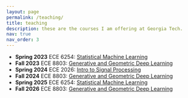 ```yaml
---
layout: page
permalink: /teaching/
title: teaching
description: these are the courses I am offering at Georgia Tech.
nav: true
nav_order: 3
---
```


<ul class="skill-list">
    <li><b>Spring 2023</b> ECE 6254: <a href="https://gtvault-my.sharepoint.com/:b:/g/personal/aaghazadeh3_gatech_edu/EYUAGl4a4D5CnEEUvTyoMLwBgTCcwIBx5oppxdMRWud-gQ?e=U8a7EG">Statistical Machine Learning</a></li>
        <li><b>Fall 2023</b> ECE 8803: <a href="https://gtvault-my.sharepoint.com/:b:/g/personal/aaghazadeh3_gatech_edu/ET-TrPnV6o9DnXpK44pHy1UBdk3J00vBIRlrOrDATlWYFQ?e=LA9qCW">Generative and Geometric Deep Learning</a></li>
                <li><b>Spring 2024</b> ECE 2026: <a href="https://ece.gatech.edu/courses/ece2026">Intro to Signal Processing</a></li>
                        <li><b>Fall 2024</b> ECE 8803: <a href="https://gtvault-my.sharepoint.com/:b:/g/personal/aaghazadeh3_gatech_edu/Ed37yhApm75BqPQyJTgWbN4BNvf2FbJPoa5ma4YtYZlOdw?e=M2G5wp">Generative and Geometric Deep Learning</a></li>
                                                <li><b>Spring 2025</b> ECE 6254: <a href="https://gtvault-my.sharepoint.com/:b:/g/personal/aaghazadeh3_gatech_edu/EXLmWxOdGQdLnhFyp7lIu4QBKVKnrPdwDjLnvSKTMJjo0A?e=0E5P4p">Statistical Machine Learning</a></li>
                                                                        <li><b>Fall 2026</b> ECE 8803: <a href="https://gtvault-my.sharepoint.com/:b:/g/personal/aaghazadeh3_gatech_edu/Ed37yhApm75BqPQyJTgWbN4BNvf2FbJPoa5ma4YtYZlOdw?e=M2G5wp">Generative and Geometric Deep Learning</a></li>
    </ul>
